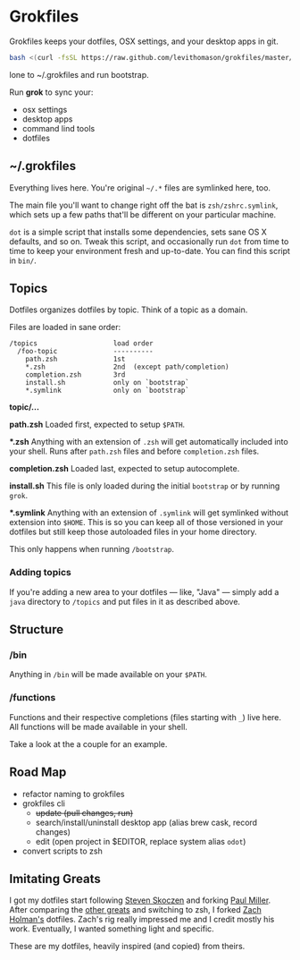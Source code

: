 # Grokfiles

Grokfiles keeps your dotfiles, OSX settings, and your desktop apps in git.

```bash
bash <(curl -fsSL https://raw.github.com/levithomason/grokfiles/master/install)
```
lone to ~/.grokfiles and run bootstrap.

Run **grok** to sync your:
- osx settings
- desktop apps
- command lind tools
- dotfiles

## ~/.grokfiles

Everything lives here.  You're original `~/.*` files are symlinked here, too.

The main file you'll want to change right off the bat is `zsh/zshrc.symlink`,
which sets up a few paths that'll be different on your particular machine.

`dot` is a simple script that installs some dependencies, sets sane OS X
defaults, and so on. Tweak this script, and occasionally run `dot` from
time to time to keep your environment fresh and up-to-date. You can find
this script in `bin/`.

## Topics

Dotfiles organizes dotfiles by topic. Think of a topic as a domain.

Files are loaded in sane order:

    /topics                   load order
      /foo-topic              ----------
        path.zsh              1st
        *.zsh                 2nd  (except path/completion)
        completion.zsh        3rd
        install.sh            only on `bootstrap`
        *.symlink             only on `bootstrap`

**topic/...**

**path.zsh**
Loaded first, expected to setup `$PATH`.

**\*.zsh**
Anything with an extension of `.zsh` will get automatically included into your 
shell.  Runs after `path.zsh` files and before `completion.zsh` files.

**completion.zsh**
Loaded last, expected to setup autocomplete.

**install.sh**
This file is only loaded during the initial `bootstrap` or by running `grok`.

**\*.symlink**
Anything with an extension of `.symlink` will get symlinked without extension 
into `$HOME`.  This is so you can keep all of those versioned in your dotfiles 
but still keep those autoloaded files in your home directory.

This only happens when running `/bootstrap`. 

### Adding topics
If you're adding a new area to your dotfiles — like, "Java" — simply add a 
`java` directory to `/topics` and put files in it as described above.

## Structure

### /bin

Anything in `/bin` will be made available on your `$PATH`.

### /functions

Functions and their respective completions (files starting with `_`) live here.
All functions will be made available in your shell.

Take a look at the a couple for an example.

## Road Map
- refactor naming to grokfiles
- grokfiles cli
  - ~~update (pull changes, run)~~
  - search/install/uninstall desktop app (alias brew cask, record changes)
  - edit (open project in $EDITOR, replace system alias `odot`)
- convert scripts to zsh

## Imitating Greats

I got my dotfiles start following
[Steven Skoczen](https://github.com/skoczen/dotfiles) and forking
[Paul Miller](https://github.com/paulmillr/dotfiles).  After comparing the 
[other greats](https://dotfiles.github.io/) and switching to zsh, I forked
[Zach Holman's](http://github.com/ryanb) dotfiles.  Zach's rig really impressed
me and I credit mostly his work.  Eventually, I wanted something light and 
specific.

These are my dotfiles, heavily inspired (and copied) from theirs.
